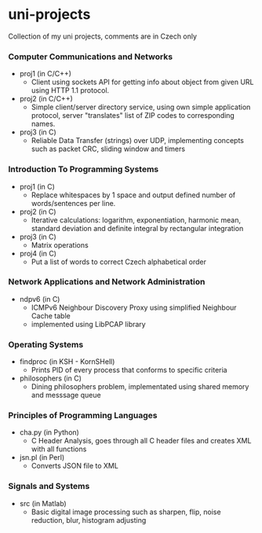 # uni-projects
Collection of my uni projects, comments are in Czech only

### Computer Communications and Networks
- proj1 (in C/C++)
  - Client using sockets API for getting info about object from given URL using HTTP 1.1 protocol.
- proj2 (in C/C++)
  - Simple client/server directory service, using own simple application protocol, server "translates" list of ZIP codes to corresponding names.
- proj3 (in C)
  - Reliable Data Transfer (strings) over UDP, implementing concepts such as packet CRC, sliding window and timers 

### Introduction To Programming Systems
- proj1 (in C)
  - Replace whitespaces by 1 space and output defined number of words/sentences per line.
- proj2 (in C)
  - Iterative calculations: logarithm, exponentiation, harmonic mean, standard deviation and definite integral by rectangular integration
- proj3 (in C)
  - Matrix operations
- proj4 (in C)
  - Put a list of words to correct Czech alphabetical order

### Network Applications and Network Administration
- ndpv6 (in C)
  - ICMPv6 Neighbour Discovery Proxy using simplified Neighbour Cache table
  - implemented using LibPCAP library

### Operating Systems
- findproc (in KSH - KornSHell)
  - Prints PID of every process that conforms to specific criteria 
- philosophers (in C)
  - Dining philosophers problem, implementated using shared memory and messsage queue

### Principles of Programming Languages
- cha.py (in Python)
  - C Header Analysis, goes through all C header files and creates XML with all functions
- jsn.pl (in Perl)
  - Converts JSON file to XML

### Signals and Systems
- src (in Matlab)
  - Basic digital image processing such as sharpen, flip, noise reduction, blur, histogram adjusting
